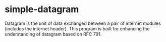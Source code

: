 # simple-datagram
Datagram is the unit of data exchanged between a pair of internet modules (includes the internet header). This program is built for enhancing the understanding of datagram based on RFC 791.
